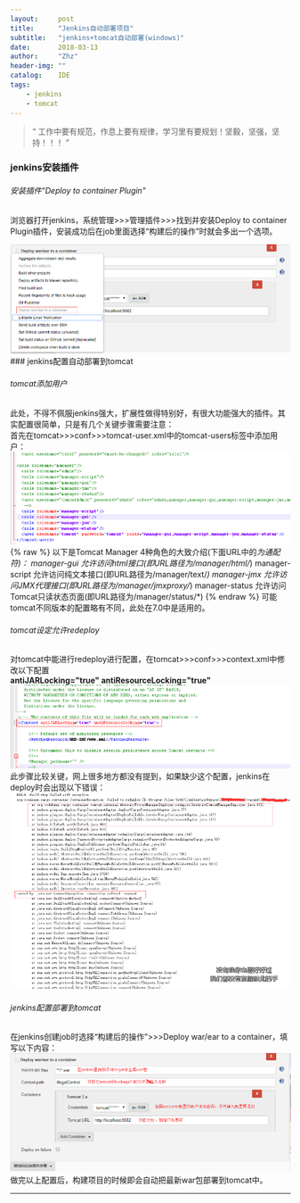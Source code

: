 ```yaml
---
layout:     post
title:      "Jenkins自动部署项目"
subtitle:   "jenkins+tomcat自动部署(windows)"
date:       2018-03-13
author:     "Zhz"
header-img: ""
catalog:    IDE
tags:
    - jenkins
    - tomcat
---
```


> “ 工作中要有规范，作息上要有规律，学习里有要规划！坚毅，坚强，坚持！！！ ”


### jenkins安装插件

###### 安装插件“Deploy to container Plugin”

浏览器打开jenkins，系统管理>>>管理插件>>>找到并安装Deploy to container Plugin插件，安装成功后在job里面选择“构建后的操作”时就会多出一个选项。

<img src="/img/in-post/20180313_jenkins/1-1-1.png"/>
### jenkins配置自动部署到tomcat

###### tomcat添加用户

此处，不得不佩服jenkins强大，扩展性做得特别好，有很大功能强大的插件。其实配置很简单，只是有几个关键步骤需要注意：
<br>
首先在tomcat>>>conf>>>tomcat-user.xml中的tomcat-users标签中添加用户：
<img src="/img/in-post/20180313_jenkins/2-1-1.png"/>
{% raw %}
    <role rolename="manager-script"/>
    <role rolename="manager-gui"/>
    <role rolename="manager-jmx"/>
    <role rolename="manager-status"/>
    <user username="tomcat" password="tomcat" roles="manager-gui,manager-script,manager-jmx,manager-status"/>
    以下是Tomcat Manager 4种角色的大致介绍(下面URL中的*为通配符)：
    manager-gui
    允许访问html接口(即URL路径为/manager/html/*)
    manager-script
    允许访问纯文本接口(即URL路径为/manager/text/*)
    manager-jmx
    允许访问JMX代理接口(即URL路径为/manager/jmxproxy/*)
    manager-status
    允许访问Tomcat只读状态页面(即URL路径为/manager/status/*)
{% endraw %}
可能tomcat不同版本的配置略有不同，此处在7.0中是适用的。

###### tomcat设定允许redeploy

对tomcat中能进行redeploy进行配置，在tomcat>>>conf>>>context.xml中修改以下配置
<br>
<b>antiJARLocking="true" antiResourceLocking="true"</b>
<img src="/img/in-post/20180313_jenkins/2-2-1.png"/>
此步骤比较关键，网上很多地方都没有提到，如果缺少这个配置，jenkins在deploy时会出现以下错误：
<img src="/img/in-post/20180313_jenkins/2-2-2.png"/>

###### jenkins配置部署到tomcat

在jenkins创建job时选择“构建后的操作”>>>Deploy war/ear to a container，填写以下内容：
<img src="/img/in-post/20180313_jenkins/2-3-1.png"/>
做完以上配置后，构建项目的时候即会自动把最新war包部署到tomcat中。

---